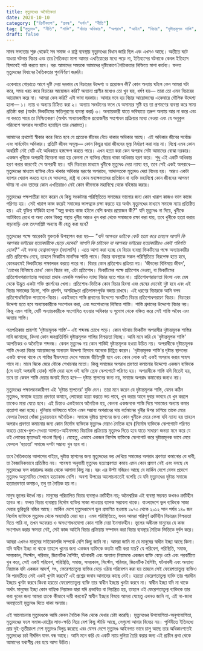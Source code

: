 ```yaml
---
title: মৃত্যুদণ্ডের অনৈতিকতা
date: 2020-10-10
category: ["ক্রিটিক্যাল", "প্রবন্ধ", "দর্শন", "নীতি"]
tag: ["মৃত্যুদণ্ড", "নীতি", "শাস্তি", "বাঁচার অধিকার", "অপরাধ", "আইন", "বিচার", "দৃষ্টান্তমূলক শাস্তি", "স্বাধীন ইচ্ছা"]
draft: false
---
```


মানব সভ্যতার শুরু থেকেই সব সমাজ ও রাষ্ট্র ব্যবস্থায় মৃত্যুদণ্ডের বিধান জারি ছিল এবং এখনও আছে। অতীতে ঘটে যাওয়া ঘটনার বিচার এবং তার নৈতিকতা মাপা আমার এখতিয়ারের মধ্যে পড়ে না, ইতিহাসের ঘটনাকে কেবল ইতিহাস হিসাবেই পাঠ করতে হবে। বরং আমাদের সময়কে আমাদের দৃষ্টিকোণে নৈতিকতার নিক্তিতে মাপা কর্তব্য। ফলত মৃত্যুদণ্ডের বিধানের নৈতিকতার পুনর্নির্ণয়ণ জরুরি।

একেবারে গোড়াতে আগে দৃষ্টি দেয়া দরকার যে বিচারের উদ্দেশ্য ও প্রয়োজন কী? কোন অন্যায় ঘটলে কেন আমরা ঘটা করে, সময় খরচ করে বিচারের আয়োজন করি? অন্যান্য প্রাণীর মধ্যেও তো খুন হয়, ধর্ষণ হয়— তারা তো এমন বিচারের আয়োজন করে না। আমরা কেন করি? এটা ভাবা দরকার। আমার মনে হয় বিচার আয়োজনের একেবারে মৌলিক উদ্দেশ্য হলো— ১। ন্যায় ও অন্যায় চিহ্নিত করা ২। অন্যায় সংঘটনের ফলে যে অসাম্যর সৃষ্টি হয় তা প্রশমণের ব্যবস্থা করে সাম্য প্রতিষ্ঠা করা  (অর্থাৎ ভিকটিমের ক্ষতিপূরণের ব্যবস্থা করা) ৩। অন্যায়কারী যাতে ভবিষ্যতে তদ্রুপ অন্যায় আর না করে এবং না করতে পারে তা নিশ্চিতকরণ (অর্থাৎ অন্যায়কারীকে প্রয়োজনীয় সংশোধন প্রক্রিয়ার মধ্যে নেওয়া এবং যে  অনুকুল পরিবেশে অপরাধ সংঘটিত হয়েছিল তার মেরামত)।


আমাদের প্রথমেই স্বীকার করে নিতে হবে যে প্রত্যেক জীবের বেঁচে থাকার অধিকার আছে। এই অধিকার জীবের সর্বোচ্চ এবং সার্বভৌম অধিকার। প্রতিটি জীবন অমূল্য— কোন কিছুর দ্বারা জীবনের মূল্য নির্ধারণ করা যায় না। বিশ্বে এমন কোন অথরিটি নেই যেটি এই অধিকারে হস্তক্ষেপ করতে পারে। এখন হত্যা করা কেন অপরাধ সেটা আমাদের বোঝা দরকার। একজন খুনীকে অপরাধী বিবেচনা করা হয় কেননা সে ব্যক্তির বেঁচের থাকা অধিকার হরণ করে। শুধু এই একটি অধিকার হরণ করার কারণেই সে অপরাধী হয়। যদি বিচারের মাধ্যমে খুনীকে মৃত্যুদণ্ড দেয়া ন্যায্য হয়, তবে সেই একই অপরাধে— মৃত্যুদণ্ডের মাধ্যমে ব্যক্তির বেঁচে থাকার অধিকার হরণের অপরাধে, আদালতকে মৃত্যুদণ্ড দেয়া বিধেয় হয়। আরও একটা ব্যাপার খেয়াল করতে হবে যে আদালত, রাষ্ট্র বা কোন মহাক্ষমতাধর প্রতিষ্ঠান বা ব্যক্তি মহাবিশ্বে কোন জীবনের আগমণ ঘটায় না এবং তাদের কোন এখতিয়ারও নেই কোন জীবনকে মহাবিশ্বে থেকে বহিস্কার করার।

মৃত্যুদণ্ডের পক্ষপাতীরা মনে করেন যে কিছু সংকটময় পরিস্থিতিতে সমাজের ভালোর জন্য কোন খারাপ কাজও ভাল কাজে পরিণত হয়। সেই খারাপ কাজ করেই সমাজের ভালত্বকে রক্ষা করতে হয় অর্থাৎ মৃত্যুদণ্ডের মাধ্যমে সমাজে ন্যায় প্রতিষ্ঠিত হয়। এই যুক্তির ফাঁকিটা হলো "অল্প কথায় কাজ হইলে বেশি কথার প্রয়োজন কী?" যদি মৃত্যুদণ্ড না দিয়ে, খুনীকে আটকিয়ে রেখে বা অন্য কোন বিকল্প পন্থায় খুনীর আরও খুন করা থেকে সমাজকে রক্ষা করা যায়, তবে খুনীকে হত্যা করার বাড়াবাড়ি এবং তৎসংশ্লিষ্ট অন্যায় কী হেতু করা হবে?


মৃত্যুদণ্ডের পক্ষে আরেকটা যুক্ততর্ক উপস্থাপন করা হয়— *"যদি আপনার ভাইকে কেউ হত্যা করে তাহলে আপনি কি আপনার ভাইয়ের হত্যাকারীকে ছেড়ে দেবেন? আপনি কি চাইবেন না আপনার ভাইয়ের হত্যাকারীরও একই পরিণতি হোক?"* এই বক্তব্য হেত্বাভাসযুক্ত (ফ্যালাসি)। এতে আশা করা হচ্ছে যে বিচার ব্যবস্থা ভিকটিমের পক্ষে অন্যায়কারীর প্রতি প্রতিশোধ নেবে, তাহলে ভিকটিম মানসিক শান্তি পাবে। বিচার ব্যবস্থাকে সকল পরিস্থিতিতে নিরপেক্ষ হতে হবে, কোনক্রমেই ভিকটিমের পক্ষালম্বন করতে পারে না। বিচার কোন প্রতিশোধ প্রক্রিয়া নয়। 'জীবনের বিনিময়ে জীবন', 'চোখের বিনিময়ে চোখ' কোন বিচার নয়, এটা প্রতিশোধ। ভিকটিমের পক্ষে প্রতিশোধ নেওয়া, বা ভিকটিমের প্রতিশোধপরায়ণতায় সহায়তা প্রদান এমনকি সমর্থনও ন্যায্য বিচার হতে পারে না। প্রতিশোধপরায়ণতা হিংসা এবং দ্বেষ থেকে উদ্ভুত একটা শক্তি প্রদর্শনের খেলা। প্রতিশোধ-ভিত্তিক কোন বিচার হিংসা এবং দ্বেষের দোষেই দুষ্ট হবে এবং এই বিচার সমাজের হিংসা, শক্তি প্রদর্শন, অসহিষ্ণুতা প্রতিপালনপূর্বক বজায় রাখবে। এই ধরণের বিচারকে আমি বলব প্রতিশোধভিত্তিক পাতানো-বিচার। একইভাবে শাস্তি প্রদানের উদ্দেশ্যে সংঘটিত বিচার প্রতিশোধপরায়ণ বিচার। বিচারের উদ্দেশ্য হতে হবে অন্যায়কারীকে সংশোধন করা, এবং সংশোধনের নিমিত্তে শাস্তি। শাস্তি প্রদানের উদ্দেশ্যে বিচার নয়। কিন্তু এমন শাস্তি, যেটি অন্যায়কারীকে সংশোধিত হওয়ার অধিকার ও সুযোগ থেকে বঞ্চিত করে সেই শাস্তি অবৈধ এবং অন্যায় শাস্তি।


পত্রপত্রিকায় প্রায়শই  'দৃষ্টান্তমূলক শাস্তি'– এই শব্দবন্ধ চোখে পড়ে। কোন ঘটনায় ভিকটিম অপরাধীর দৃষ্টান্তমূলক শাস্তির দাবি জানাচ্ছে, কিংবা কোন জনপ্রতিনিধি দৃষ্টান্তমূলক শাস্তির নিশ্চয়তা দিচ্ছে। আমি মনে করি যে 'দৃষ্টান্তমূলক শাস্তি' আপত্তিকর ও অনৈতিক শব্দবন্ধ। কেবল মৃত্যুদণ্ড নয় কোন শাস্তিই দৃষ্টান্তমূলক হওয়া উচিত নয়। অপরাধীকে দৃষ্টান্তমূলক শাস্তি দেওয়া বিচার আয়োজনের অন্যতম উদ্দেশ্য হিসাবে অনেকে চিহ্ণিত করেন। 'দৃষ্টান্তমূলক শাস্তি'র দৃষ্টান্ত স্থাপনের একটা বাসনা থাকে যে শাস্তির বীভৎসতা দেখে সমাজে ভীতিসৃষ্টি হবে এবং কোন লোক ওই একই অপরাধ করার সাহস পাবে না। মানে ঝিকে মেরে বৌকে শেখানোর মতো। কিন্তু সমাজের অপরাধ প্রবণতা কমানোর উদ্দেশ্যে একজন ব্যক্তিকে (সে যতই অপরাধী হোক) শাস্তি দেয়া হলে ওই ব্যক্তি স্রেফ স্কেপগোটে পরিণত হয়। অপরাধীকে শাস্তি যদি দিতেই হয়, তবে তা কেবল শাস্তি দেয়ার জন্যই দিতে হবে— দৃষ্টান্ত স্থাপনের জন্য নয়, সমাজে অপরাধ কমানোর জন্যও নয়। 


মৃত্যুদণ্ডের পক্ষালম্বনকারীগণ এই 'দৃষ্টান্ত স্থাপনের' যুক্তি দেন। তারা মনে করেন যে দৃষ্টান্তমূলক শাস্তি, যেমন কঠিন মৃত্যুদণ্ড, সমাজে হত্যার প্রবণতা কমাবে, লোকেরা হত্যা করতে ভয় পাবে, খুন করার আগে দুবার ভাববে যে খুন করলে তাকেও মারা যেতে হবে। এই চিন্তাও একইভাবে অনৈতিক হয়, কেননা একজনকে শাস্তি দিয়ে সমাজের অন্যায় কমার প্রত্যাশা করা হচ্ছে। দুনিয়ায় ভবিষ্যতে ঘটবে এমন সম্ভাব্য অপরাধের দায় বর্তমানের খুনীর উপর চাপিয়ে তাকে মেরে ফেলার বৈধতা খোঁজা চুড়ান্তভাবে অনৈতিক। সমাজে দৃষ্টান্ত স্থাপনের জন্য কোন খুনীকে মেরে ফেলা যদি ন্যায্য হয় তাহলে অপরাধ প্রবণতা কমানোর জন্য কোন নির্দোষ ব্যক্তিকে মৃত্যুদণ্ড দেয়াও নৈতিক হবে (নির্দোষ ব্যক্তিকে স্কেপগোটে পরিণত করতে চোখে-ধুলা-দেওয়া আপাত-আইনসঙ্গত বিচারিক প্রক্রিয়ায় মৃত্যুদণ্ড দিতে হবে যাতে সাধারণ জনতা মনে করে যে ওই লোকের মৃত্যদণ্ডই পাওনা ছিল)। যেহেতু, এভাবে একজন নির্দোষ ব্যক্তিকে স্কেপগোট করে দৃষ্টান্তমূলক ভাবে মেরে ফেললে 'হয়তো' সমাজে দশটা সম্ভাব্য খুন হবে না।

তবে নৈতিকতার আলাপের বাইরে, দৃষ্টান্ত স্থাপনের জন্য মৃত্যুদণ্ডের ভয় দেখিয়ে সমাজের অপরাধ প্রবণতা কমানোর যে দাবী, তা বৈজ্ঞানিকভাবে প্রতিষ্ঠিত নয়। গবেষণা অনুযায়ী মৃত্যুদণ্ড হত্যাপ্রবণতা কমায় এমন কোন প্রমাণ নেই এবং বলছে যে মৃত্যুদণ্ডের ফল কারারুদ্ধ করার থেকে আলাদা কিছু নয়। বরং এর উল্টা নজিরও আছে যে মার্কিন দেশে যেসব প্রদেশে মৃত্যুদণ্ড অনুমোদিত সেখানে হত্যাকান্ড বেশি। অবশ্য উপরের আলোচনাতেই বলেছি যে যদি মৃত্যুদণ্ডের দৃষ্টান্ত সমাজে হত্যাপ্রবণতা কমায়ও, তবু তা নৈতিক হয় না।


মানুষ ভুলের ঊর্ধ্বে নয়। মানুষের পরিচালিত বিচার ব্যবস্থাও ত্রুটিহীন নয়; অনৈশ্বরিক এই ব্যবস্থা সম্ভবত কখনও ত্রুটিহীন হবেও না। ফলত বিচার ব্যবস্থায় নির্দোষ ব্যক্তির সাজা পাওয়ার ব্যাপক সম্ভাবনা থাকে। বাংলাদেশে ভুল ব্যক্তিকে সাজা দেয়ার ভুরিভুরি নজির আছে। মার্কিন দেশে মৃত্যুদণ্ডাদেশ ভুল প্রমাণিত হওয়ায় ১৯৭৩ থেকে ২০১২ সাল পর্যন্ত ১৪০ জন নির্দোষ ব্যক্তিকে মৃত্যুদণ্ড থেকে অব্যাহতি দেয়া হয়। এমন পরিস্থিতিতে, যখন আমরা পরিপূর্ণ ত্রুটিহীন বিচারের নিশ্চয়তা দিতে পারি না, তখন অফেরত ও অসংশোধনযোগ্য কোন শাস্তি দেয়া ইনসাফহীন। ভুলের অধীনস্ত মানুষের যে কাজ সংশোধন করার ক্ষমতা নেই, সেই কাজ আইনি বিচার প্রক্রিয়ায় সম্পাদন করা বিচার ব্যবস্থার নৈতিক ভিত্তিকে দুর্বল করে। 


আমরা এখনও মানুষের সাইকোলজি সম্পর্কে বেশি কিছু জানি না। আমরা জানি না যে মানুষের স্বাধীন ইচ্ছা আছে কিনা। যদি স্বাধীন ইচ্ছা না থাকে তাহলে খুনের জন্য একজন ব্যক্তিকে কতটা দায়ী করা যায়? যে পরিবেশ, পরিস্থিতি, সমাজ, সময়কাল, সিস্টেম, পরিবার, জিনেটিক বৈশিষ্ট্য, ঘটনাবলী এবং অন্যান্য নিয়ামকে একজন ব্যক্তি বেড়ে ওঠে এবং পরবর্তীতে খুন করে, সেই একই পরিবেশ, পরিস্থিতি, সমাজ, সময়কাল, সিস্টেম, পরিবার, জিনেটিক বৈশিষ্ট্য, ঘটনাবলী এবং অন্যান্য নিয়ামক যদি একজন আদর্শ, সৎ, ফেরেশতাতুল্য ব্যক্তির বেড়ে ওঠায় পরিবেশন করা হয় তাহলে সেই ফেরেশতাতুল্য ব্যক্তিও কি পরবর্তীতে সেই একই খুনটা করবে? এই প্রশ্নের জবাব আমাদের কাছে নেই। হয়তো ফেরেশতাতুল্য ব্যক্তি তার পরাধীন ইচ্ছায় খুনটা করবে কিংবা হয়তো ফেরেশতাতুল্য ব্যক্তি তার স্বাধীন ইচ্ছায় খুনটা করবে না। স্বাধীন ইচ্ছা যদি না থাকে অর্থাৎ মানুষের ইচ্ছা কোন বাহ্যিক নিয়ামক দ্বারা যদি প্রভাবিত বা নিয়ন্ত্রিত হয়, তাহলে ওই ফেরেশতাতুল্য ব্যক্তিকে তার করা খুনের জন্য আমরা তাকে কীভাবে দায়ী করবো? স্বাধীন ইচ্ছার বিষয়ে আমরা যেহেতু এখনও জানি না, এই না-জানা অবস্থাতেই মৃত্যুদণ্ড দিতে থাকা অন্যায়।

এই আলোচনায় মৃত্যুদণ্ডকে আমি কেবল নৈতিক দিক থেকে দেখার চেষ্টা করেছি। মৃত্যুদণ্ডের উপযোগিতা-অনুপযোগিতা, মৃত্যুদণ্ডের ফলে সমাজ-রাষ্ট্রের লাভ-ক্ষতি নিয়ে বেশ কিছু স্টাডি আছে, সেগুলো আমার বিবেচ্য নয়। পৃথিবীতে ইতিমধ্যে প্রায় দুই-তৃতীয়াংশ দেশ মৃত্যুদণ্ড বিলুপ্ত করেছে এবং যেসব দেশে মৃত্যুদণ্ড আইনগত ভাবে চালু আছে তার অধিকাংশতেই মৃত্যুদণ্ডের চর্চা দীর্ঘদিন যাবৎ বন্ধ আছে। আমি মনে করি যে একটি ন্যায় দুনিয়া তৈরি করার জন্য এই প্রাচীন প্রথা থেকে আমাদের যথাশীঘ্র বের হয়ে আসা উচিত।

